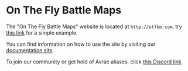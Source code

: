 # On The Fly Battle Maps

The "On The Fly Battle Maps" website is located at `http://otfbm.com`, try [this link](http://otfbm.com/10x10/b2b-Cleric/c3r-Goblinhttp://otfbm.com/4x4/b2b-Cleric/c3r-Goblin) for a simple example.

You can find information on how to use the site by visiting our [documentation site](http://docs.otfbm.com). 

To join our community or get hold of Avrae aliases, click [this Discord link](https://discord.gg/PVCtMqN)

